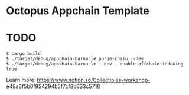 # Octopus Appchain Template

# TODO
```
$ cargo build
$ ./target/debug/appchain-barnacle purge-chain --dev
$ ./target/debug/appchain-barnacle --dev --enable-offchain-indexing true
```

Learn more: 
https://www.notion.so/Collectibles-workshop-e48a6f5b0f954294b5f7cf8c633c5718
